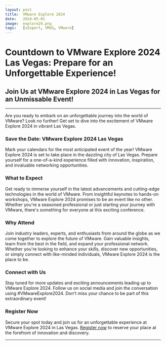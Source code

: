 ```yaml
---
layout: post
title:  VMware Explore 2024
date:   2024-05-01
image:  explore24.png
tags:   [vExpert, VMUG, VMware]
---
```

# Countdown to VMware Explore 2024 Las Vegas: Prepare for an Unforgettable Experience!

## Join Us at VMware Explore 2024 in Las Vegas for an Unmissable Event!

---

Are you ready to embark on an unforgettable journey into the world of VMware? Look no further! Get set to dive into the excitement of VMware Explore 2024 in vibrant Las Vegas. 

### Save the Date: VMware Explore 2024 Las Vegas

Mark your calendars for the most anticipated event of the year! VMware Explore 2024 is set to take place in the dazzling city of Las Vegas. Prepare yourself for a one-of-a-kind experience filled with innovation, inspiration, and invaluable networking opportunities.

### What to Expect

Get ready to immerse yourself in the latest advancements and cutting-edge technologies in the world of VMware. From insightful keynotes to hands-on workshops, VMware Explore 2024 promises to be an event like no other. Whether you're a seasoned professional or just starting your journey with VMware, there's something for everyone at this exciting conference.

### Why Attend

Join industry leaders, experts, and enthusiasts from around the globe as we come together to explore the future of VMware. Gain valuable insights, learn from the best in the field, and expand your professional network. Whether you're looking to enhance your skills, discover new opportunities, or simply connect with like-minded individuals, VMware Explore 2024 is the place to be.

### Connect with Us

Stay tuned for more updates and exciting announcements leading up to VMware Explore 2024. Follow us on social media and join the conversation using #VMwareExplore2024. Don't miss your chance to be part of this extraordinary event!

### Register Now

Secure your spot today and join us for an unforgettable experience at VMware Explore 2024 in Las Vegas. [Register now](https://event.vmware.com/flow/vmware/explore2024lv/reg/form/contactInfo) to reserve your place at the forefront of innovation and discovery.

---
